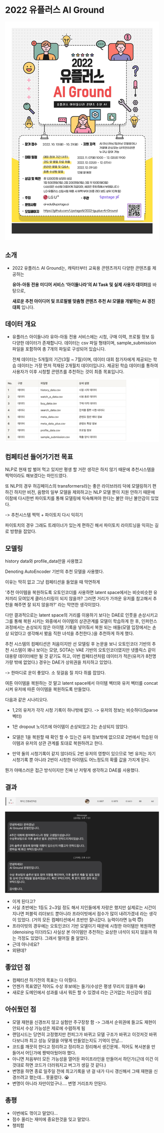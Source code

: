 # 2022 유플러스 AI Ground

![](img/poster.jpg)

## 소개 

- 2022 유플러스 AI Ground는, 캐릭터부터 교육용 콘텐츠까지 다양한 콘텐츠를 제공하는

  **유아-아동 전용 미디어 서비스 ‘아이들나라’의 AI Task 및 실제 사용자 데이터**를 바탕으로,

  **새로운 추천 아이디어 및 프로필별 맞춤형 콘텐츠 추천 AI 모델을 개발하는 AI 경진대회** 입니다.

## 데이터 개요

- 유플러스 아이들나라 유아-아동 전용 서비스에는 시청, 구매 이력, 프로필 정보 등 다양한 데이터가 존재합니다. 데이터는 csv 파일 형태이며, sample_submission 파일을 포함하여 총 7개의 파일로 구성되어 있습니다.

  전체 데이터는 5개월의 기간(3월 ~ 7월)이며, 데이터 대회 참가자에게 제공되는 학습 데이터는 가장 먼저 적재된 2개월치 데이터입니다. 제공된 학습 데이터를 통하여 사용자가 이후 시청할 콘텐츠를 추천하는 것이 최종 목표입니다. 

![](img/data.png)

## 컴페티션 들어가기전 목표

NLP로 현재 밥 벌어 먹고 있지만 평생 할 거란 생각은 하지 않기 때문에 추천시스템을 찍먹이라도 해보겠다는 마인드였다.

또 NLP의 경우 허깅페이스의 transformers라는 좋은 라이브러리 덕에 모델링하기 편하긴 하지만 비전, 음향의 일부 모델을 제외하고는 NLP 모델 뿐이 지원 안하기 때문에 이참에 다시한번 파이토치를 통해 모델링에 익숙해져야 한다는 불안 아닌 불안감이 있었다.

-> 추천시스템 찍먹 + 파이토치 다시 익히기

파이토치의 경우 그래도 트레이너가 있는게 편하긴 해서 파이토치 라이트닝을 익히는 길로 방향을 잡았다.

## 모델링

history data와 profile_data만을 사용했고

Denoting AutoEncoder 기반의 추천 모델을 사용했다.

이유는 딱히 없고 그냥 컴페티션을 들었을 때 막연하게 

'추천 아이템을 복원하도록 오토인코더를 사용하면 latent space에서는 비슷비슷한 유저끼리 모여있게 클러스터링이 되지 않을까? 그러면 거리가 가까운 유저를 참고해서 추천을 해주면 잘 되지 않을까?' 라는 막연한 생각이었다.

다만 결과적으로는 latent space의 거리를 이용하기 보다는 DAE로 인풋을 손상시키고 그를 통해 복원 시키는 와중에서 아이템의 상관관계를 모델이 학습하게 한 후, 인퍼런스 과정에서는 손상되지 않은 아이템 기록을 넣어줘서 복원 되는 애들(모델 입장에서는 손상 되었다고 생각해서 봤음 직한 녀석을 추천한다.)을 추천하게 하게 했다.

추천 시스템의 컴페티션은 처음이지만 선 모델링 후 논문을 보니 오토인코더 기반의 추천 시스템이 꽤나 보이는 모양, SOTA는 VAE 기반의 오토인코더였지만 넷플릭스 같이 대용량 데이터에만 될 것 같기도 하고, 이번 컴페티션처럼 데이터가 적은(유저가 8천명 가량 밖에 없었다.) 경우는 DAE가 상위권을 차지하고 있었다.

-> 한마디로 운이 좋았다. 소 뒷걸음 질 치다 쥐를 잡았다.

여튼 아이템을 복원하는 것 말고 latent space에서 아이템 벡터와 유저 벡터를 concat 시켜 유저에 따른 아이템을 복원하도록 만들었다.

다음과 같은 시나리오다.

- 1,2의 유저가 각각 시청 기록이 하나밖에 없다. -> 유저의 정보는 비슷하다(Sparse 벡터)

- 1은 dropout 노이즈에 아이템이 손상되었고 2는 손상되지 않았다.

- 모델은 1을 복원할 때 확인 할 수 있는건 유저 정보밖에 없으므로 2번에서 학습된 아이템과 유저의 상관 관계를 토대로 복원하려고 한다.

- 만약 둘의 시청기록이 같지 않더라도 2번 유저의 영향이 있으므로 1번 유저는 자기 시청기록 뿐 아니라 2번이 시청한 아이템도 어느정도의 확률 값을 가지게 된다.

뭔가 야매스러운 접근 방식이지만 진짜 난 저렇게 생각하고 DAE를 사용했다.

## 결과

![](img/rank.png)

![](img/result.png)

- 이게 된다고?
- 사실 초반에는 1등도 2~3일 정도 해서 지인들에게 자랑은 했지만 실제로는 시간이 지나면 퍼블릭 리더보드 뿐아니라 프라이빗에서 점수가 많이 내려가겠네 라는 생각이 있었다. (거의 모든 컴페티션에서 초반만 잘나갔다. 능력이라면 능력 😇)
- 프라이빗의 경우에는 오토인코더 기반 모델이기 때문에 시청한 아이템만 복원하면(denoising 이더라도) 사실상 본 아이템만 추천하는 요상한 녀석이 되지 않을까 하는 걱정도 있었다. 그래서 떨어질 줄 알았다.
- 근데 아니네요?
- 외됀데?

## 좋았던 점

- 컴페티션 하기전의 목표는 다 이뤘다.
- 언젠가 목표였던 적어도 수상 후보에는 들기(수상은 평생 무리지 않을까 😂)
- 새로운 도메인에서 성과를 내서 뭐든 할 수 있겠네 라는 근거없는 자신감이 생김

## 아쉬웠던 점

- 모델 재현을 신경쓰지 않고 실험만 주구장창 함 -> 그래서 순위권에 들고도 재현이 안되서 수상 가능성은 제로에 수렴하게 됨
- 랜덤시드는 당연히 고정했지만 컨피그가 바뀌고 모델 구조가 바뀌고 이것저것 바뀌다보니까 최고 성능 모델을 어떻게 만들었는지도 기억이 안남...
- 코드를 깨끗히 한다고 정리하고 정리하고 정리해서 생긴문제.. 적어도 복사본을 만들어서 어딘가에 짱박아뒀어야 했다.
- 아니면 처음부터 모든 가능성을 열어둔 파이프라인을 만들어서 하던가(근데 이건 이것대로 하면 코드가 더러워지고 버그가 생길 것 같다.)
- 변명을 하면 종료 일주일 전에 최고기록을 낸 걸 내가 다시 갱신해서 그때 재현을 신경쓰려고 했는데... 못올렸다. 😭 
- 변명이 아니라 자만이었구나.... 변명 거리조차 안된다.

## 총평

- 이번에도 꺾이고 말았다...
- 점수 올리는 재미에 중요한것을 잊고 말았다.
- 챙피함

